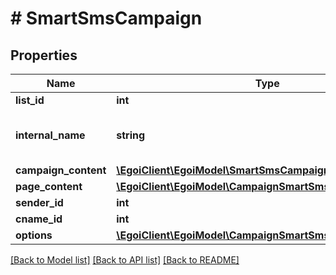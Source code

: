 # # SmartSmsCampaign

## Properties

Name | Type | Description | Notes
------------ | ------------- | ------------- | -------------
**list_id** | **int** |  | 
**internal_name** | **string** | Smart SMS campaign internal name | 
**campaign_content** | [**\EgoiClient\EgoiModel\SmartSmsCampaignCampaignContent**](SmartSmsCampaignCampaignContent.md) |  | 
**page_content** | [**\EgoiClient\EgoiModel\CampaignSmartSmsPageContent**](CampaignSmartSmsPageContent.md) |  | 
**sender_id** | **int** |  | [optional] 
**cname_id** | **int** |  | [optional] 
**options** | [**\EgoiClient\EgoiModel\CampaignSmartSmsOptions**](CampaignSmartSmsOptions.md) |  | [optional] 

[[Back to Model list]](../../README.md#documentation-for-models) [[Back to API list]](../../README.md#documentation-for-api-endpoints) [[Back to README]](../../README.md)


